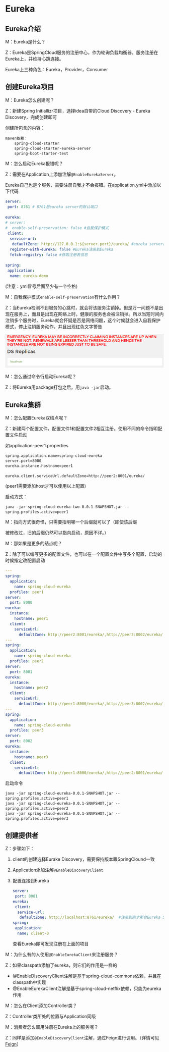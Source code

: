 # Eureka  

## Eureka介绍

M：Eureka是什么？

Z：Eureka是SpringCloud服务的注册中心，作为轮询负载均衡器。服务注册在Eureka上，并维持心跳连接。

Eureka上三种角色：Eureka，Provider，Consumer

## 创建Eureka项目

M：Eureka怎么创建呢？

Z：新建Spring Initiallizr项目，选择idea自带的Cloud Discovery - Eureka Discovery，完成创建即可 

创建所包含的内容：

```
maven依赖：
    spring-cloud-starter
    spring-cloud-starter-eureka-server
    spring-boot-starter-test
```

M：怎么启动Eureka报错呢？

Z：需要在Application上添加注解``@EnableEurekaServer``。

Eureka自己也是个服务，需要注册自我才不会报错。在application.yml中添加以下代码

```yaml
server:
 port: 8761 # 8761是eureka server的默认端口

eureka:
# server:
#  enable-self-preservation: false #自我保护模式
 client:
  service-url:
   defaultZone: http://127.0.0.1:${server.port}/eureka/ #eureka server的应用注册地址
  register-with-eureka: false #Eureka注册到Eureka
  fetch-registry: false #获取注册表信息

spring:
 application:
  name: eureka-demo
```

(注意：yml冒号后面至少有一个空格)

M：自我保护模式``enable-self-preservation``有什么作用？

Z：当Eureka检测不到服务的心跳时，就会将该服务注销掉。但是万一问题不是出现在服务上，而且是出现在网络上时，健康的服务也会被注销掉。所以当短时间内注销多个服务时，Eureka就会怀疑是否是网络问题，这个时候就会进入自我保护模式，停止注销服务动作，并且出现红色文字警告

![](../imgs/e01.png)  

M：怎么通过命令行启动Eureka呢？

Z：将Eureka用package打包之后，用``java -jar``启动。

## Eureka集群   

M：怎么配置Eureka双结点呢？

Z：新建两个配置文件，配置文件1和配置文件2相互注册。使用不同的命令指明配置文件启动

如application-peer1.properties

```properties
spring.application.name=spring-cloud-eureka
server.port=8000
eureka.instance.hostname=peer1

eureka.client.serviceUrl.defaultZone=http://peer2:8001/eureka/
```

(peer1需要添加host才可以使用以上配置)

启动方式：

```
java -jar spring-cloud-eureka-two-0.0.1-SNAPSHOT.jar --spring.profiles.active=peer1
```

M：指向方式很奇怪，只需要指明哪一个后缀就可以了（即使该后缀

被修改过，旧的后缀仍然可以指向启动，原因不详。）

M：那如果是更多的结点呢？

Z：除了可以编写更多的配置文件，也可以在一个配置文件中写多个配置，启动的时候指定改配置启动

```yaml
---
spring:
  application:
    name: spring-cloud-eureka
  profiles: peer1
server:
  port: 8000
eureka:
  instance:
    hostname: peer1
  client:
    serviceUrl:
      defaultZone: http://peer2:8001/eureka/,http://peer3:8002/eureka/ #多节点使用逗号分隔
---
spring:
  application:
    name: spring-cloud-eureka
  profiles: peer2
server:
  port: 8001
eureka:
  instance:
    hostname: peer2
  client:
    serviceUrl:
      defaultZone: http://peer1:8000/eureka/,http://peer3:8002/eureka/
---
spring:
  application:
    name: spring-cloud-eureka
  profiles: peer3
server:
  port: 8002
eureka:
  instance:
    hostname: peer3
  client:
    serviceUrl:
      defaultZone: http://peer1:8000/eureka/,http://peer2:8001/eureka/
```

启动命令

```
java -jar spring-cloud-eureka-0.0.1-SNAPSHOT.jar --spring.profiles.active=peer1
java -jar spring-cloud-eureka-0.0.1-SNAPSHOT.jar --spring.profiles.active=peer2
java -jar spring-cloud-eureka-0.0.1-SNAPSHOT.jar --spring.profiles.active=peer3
```

## 创建提供者

Z：步骤如下：

1. client的创建选择Eurake Discovery，需要保持版本跟SpringClound一致

2. Application添加注解``@EnableDiscoveryClient``   

3. 配置连接到Eureka

   ```yaml
   server:
    port: 8081
   eureka:
    client:
     service-url:
      defaultZone: http://localhost:8761/eureka/  #注册到刚才那台Eureka Server地址
   spring:
    application:
     name: client-0
   ```

   查看Eureka即可发现注册在上面的项目

M：为什么有的人使用``@EnableEurekaClient``来注册服务？

Z：如果classpath添加了eureka，则它们的作用是一样的

- @EnableDiscoveryClient注解是基于spring-cloud-commons依赖，并且在classpath中实现
- @EnableEurekaClient注解是基于spring-cloud-netflix依赖，只能为eureka作用

M：怎么在Client添加Controller类？

Z：Controller类所处的位置与Application同级

M：消费者怎么调用注册在Eureka上的服务呢？

Z：同样是添加``@EnableDiscoveryClient``注解，通过Feign进行调用。（详情可见[Feign](https://github.com/leekoko/microservice/blob/master/doc/feign.md)） 